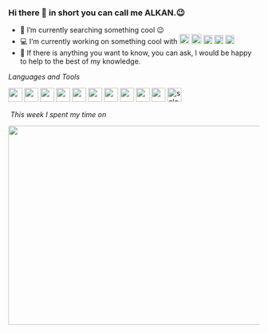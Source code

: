 ### Hi there 👋 in short you can call me ALKAN.😉

- 🔭 I’m currently searching something cool :wink:
- 💻 I’m currently working on something cool with <img src="https://cdn.jsdelivr.net/gh/devicons/devicon/icons/java/java-original-wordmark.svg" width="20" height="20"/> <img src="https://cdn.jsdelivr.net/gh/devicons/devicon/icons/python/python-original-wordmark.svg" width="20" height="20"/> <img src="https://raw.githubusercontent.com/detain/svg-logos/780f25886640cef088af994181646db2f6b1a3f8/svg/selenium-logo.svg" alt="selenium" width="18" height="18"/>  <img src="https://avatars.githubusercontent.com/u/574284?s=200&v=4" width="18" height="18"/> <img src="https://cdn.jsdelivr.net/gh/devicons/devicon/icons/laravel/laravel-plain-wordmark.svg" width="18" height="18"/>
- 💬 If there is anything you want to know, you can ask, I would be happy to help to the best of my knowledge.


*Languages&nbsp;and&nbsp;Tools*
  <br/>
  <p align="left">  <img src="https://cdn.jsdelivr.net/gh/devicons/devicon/icons/windows8/windows8-original.svg" width="28" height="28"/>  <img src="https://cdn.jsdelivr.net/gh/devicons/devicon/icons/html5/html5-original.svg" width="28" height="28"/> <img src="https://cdn.jsdelivr.net/gh/devicons/devicon/icons/css3/css3-original.svg" width="28" height="28"/> <img src="https://cdn.jsdelivr.net/gh/devicons/devicon/icons/bootstrap/bootstrap-original.svg" width="28" height="28"/> <img src="https://cdn.jsdelivr.net/gh/devicons/devicon/icons/php/php-original.svg" width="28" height="28"/> <img src="https://cdn.jsdelivr.net/gh/devicons/devicon/icons/laravel/laravel-plain-wordmark.svg" width="28" height="28"/> <img src="https://cdn.jsdelivr.net/gh/devicons/devicon/icons/java/java-original-wordmark.svg" width="28" height="28"/>  <img src="https://cdn.jsdelivr.net/gh/devicons/devicon/icons/microsoftsqlserver/microsoftsqlserver-plain-wordmark.svg" width="28" height="28"/> <img src="https://cdn.jsdelivr.net/gh/devicons/devicon/icons/mysql/mysql-original-wordmark.svg" width="28" height="28"/> <img src="https://cdn.jsdelivr.net/gh/devicons/devicon/icons/jenkins/jenkins-original.svg" width="28" height="28" /> <img src="https://raw.githubusercontent.com/detain/svg-logos/780f25886640cef088af994181646db2f6b1a3f8/svg/selenium-logo.svg" alt="selenium" width="28" height="28"/>
  
 &nbsp;*This week I spent my time on*
  
  <p align="left">
 <img src="https://wakatime.com/share/@esalkan/f9c9547a-2d93-4f6a-815b-495bd93c2a91.svg" width="600" height="400"/>

</p>
  
  
  
<!--
**ysnblgn/ysnblgn** is a ✨ _special_ ✨ repository because its `README.md` (this file) appears on your GitHub profile.

Here are some ideas to get you started:

- 🔭 I’m currently working on ...
- 🌱 I’m currently learning ...
- 👯 I’m looking to collaborate on ...
- 🤔 I’m looking for help with ...
- 💬 Ask me about ...
- 📫 How to reach me: ...
- 😄 Pronouns: ...
- ⚡ Fun fact: ...
<img src="https://cdn.jsdelivr.net/gh/devicons/devicon/icons/unix/unix-original.svg" width="28" height="28"/>
<img src="https://cdn.jsdelivr.net/gh/devicons/devicon/icons/python/python-original-wordmark.svg" width="28" height="28"/>
<img src="https://cdn.jsdelivr.net/gh/devicons/devicon/icons/linux/linux-original.svg" width="28" height="28"/>
-->
